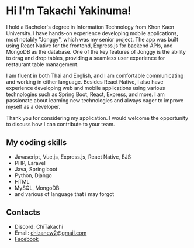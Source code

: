 # Hi I'm Takachi Yakinuma!

I hold a Bachelor's degree in Information Technology from Khon Kaen University. I have hands-on experience developing mobile applications, most notably "Jonggy", which was my senior project. The app was built using React Native for the frontend, Express.js for backend APIs, and MongoDB as the database. One of the key features of Jonggy is the ability to drag and drop tables, providing a seamless user experience for restaurant table management.

I am fluent in both Thai and English, and I am comfortable communicating and working in either language. Besides React Native, I also have experience developing web and mobile applications using various technologies such as Spring Boot, React, Express, and more. I am passionate about learning new technologies and always eager to improve myself as a developer.

Thank you for considering my application. I would welcome the opportunity to discuss how I can contribute to your team.

## My coding skills

- Javascript, Vue.js, Express.js, React Native, EJS
- PHP, Laravel
- Java, Spring boot
- Python, Django
- HTML
- MySQL, MongoDB
- and various of language that i may forgot 

## Contacts 
- Discord: ChiTakachi
- Email: chizanew2@gmail.com
- [Facebook](https://www.facebook.com/Lastgamedo.ta/)
